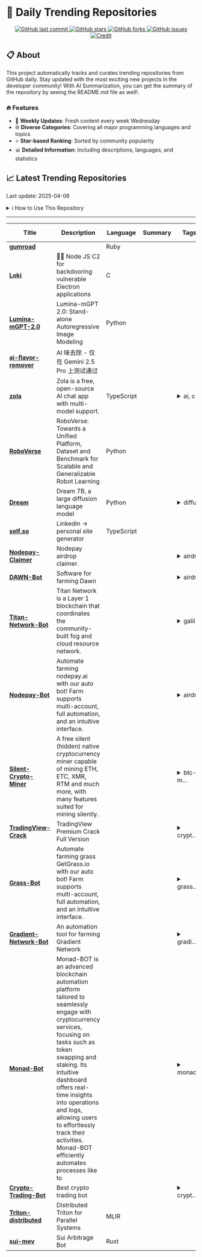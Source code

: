 # 🌟 Daily Trending Repositories

<div align="center">
<a href="https://github.com/marc-ko/daily-trending-repo/commits/main">
    <img src="https://img.shields.io/github/last-commit/marc-ko/daily-trending-repo" alt="GitHub last commit" />
</a>

<a href="https://github.com/marc-ko/daily-trending-repo/stargazers">
    <img src="https://img.shields.io/github/stars/marc-ko/daily-trending-repo" alt="GitHub stars" />
</a>
<a href="https://github.com/marc-ko/daily-trending-repo/network/members">
    <img src="https://img.shields.io/github/forks/marc-ko/daily-trending-repo" alt="GitHub forks" />
</a>
<a href="https://github.com/marc-ko/daily-trending-repo/issues">
    <img src="https://img.shields.io/github/issues/marc-ko/daily-trending-repo" alt="GitHub issues" />
</a>
<a alt="credit" href="https://github.com/zezhishao/DailyArXiv">
 <img src="https://img.shields.io/badge/credit%20-%20Idea%20From%20This%20Repo-blue" alt="Credit">
</a>
</div>

## 📋 About

This project automatically tracks and curates trending repositories from GitHub daily. Stay updated with the most exciting new projects in the developer community! With AI Summarization, you can get the summary of the repository by seeing the README.md file as well!.

### 🔥 Features

- 🔄 **Weekly Updates**: Fresh content every week Wednesday
- 🌐 **Diverse Categories**: Covering all major programming languages and topics
- ⭐ **Star-based Ranking**: Sorted by community popularity
- 📊 **Detailed Information**: Including descriptions, languages, and statistics

## 📈 Latest Trending Repositories

Last update: 2025-04-08

<details>
<summary>ℹ️ How to Use This Repository</summary>

1. **Star & Watch**: Click the 'Star' and 'Watch' buttons to receive weekly email notifications
2. **Browse**: Explore trending repositories organized by popularity
3. **Contribute**: Feel free to open issues or suggest improvements

</details>

---

| **Title** | **Description** | **Language** | **Summary** | **Tags** | **Stars Count** |
| --- | --- | --- | --- | --- | --- |
| **[gumroad](https://github.com/antiwork/gumroad)** |  | Ruby |  |  | 4084 |
| **[Loki](https://github.com/boku7/Loki)** | 🧙‍♂️ Node JS C2 for backdooring vulnerable Electron applications | C |  |  | 517 |
| **[Lumina-mGPT-2.0](https://github.com/Alpha-VLLM/Lumina-mGPT-2.0)** | Lumina-mGPT 2.0: Stand-alone Autoregressive Image Modeling | Python |  |  | 516 |
| **[ai-flavor-remover](https://github.com/hylarucoder/ai-flavor-remover)** | AI 味去除 - 仅在 Gemini 2.5 Pro 上测试通过 |  |  |  | 449 |
| **[zola](https://github.com/ibelick/zola)** | Zola is a free, open-source AI chat app with multi-model support. | TypeScript |  | <details><summary>ai, c...</summary><p>ai, chat, multi-model, nextjs, open-source, prompt-kit, shadcn-ui, supabase, typescript</p></details> | 415 |
| **[RoboVerse](https://github.com/RoboVerseOrg/RoboVerse)** | RoboVerse: Towards a Unified Platform, Dataset and Benchmark for Scalable and Generalizable Robot Learning | Python |  |  | 378 |
| **[Dream](https://github.com/HKUNLP/Dream)** | Dream 7B, a large diffusion language model | Python |  | <details><summary>diffu...</summary><p>diffusion-language-models, scalability</p></details> | 361 |
| **[self.so](https://github.com/Nutlope/self.so)** | LinkedIn -> personal site generator | TypeScript |  |  | 351 |
| **[Nodepay-Claimer](https://github.com/378473837/Nodepay-Claimer)** | Nodepay airdrop claimer. |  |  | <details><summary>airdr...</summary><p>airdrop, crypto-bot, nodepay, nodepay-ai, nodepay-airdrop, nodepay-airdrop-bot, nodepay-airdrop-claimer, nodepay-autofarm, nodepay-bot, nodepay-claimer, nodepay-claimer-airdrop, nodepay-crypto, nodepay-farmer, nodepay-miner, nodepay-mining-bot, nodepay-multifarmer, nodepay-multireger, nodepay-reger</p></details> | 331 |
| **[DAWN-Bot](https://github.com/A2YoRha/DAWN-Bot)** | Software for farming Dawn |  |  | <details><summary>airdr...</summary><p>airdrop, airdrop-claim-bot, airdrop-farm, blockchain, crypto, dawn-autofarm, dawn-bot, dawn-crypto, dawn-crypto-workflow, dawn-extension-bot, dawn-farmer, dawn-miner, dawn-multifarmer, dawn-multireger, dawn-multiwallet, dawn-reger</p></details> | 330 |
| **[Titan-Network-Bot](https://github.com/parmarmkkk/Titan-Network-Bot)** | Titan Network is a Layer 1 blockchain that coordinates the community-built fog and cloud resource network. |  |  | <details><summary>galil...</summary><p>galileo-testnet, titan-farmer, titan-galileo, titan-multifarmer, titan-network, titan-network-autofarm, titan-network-bot, titan-network-botminer, titan-network-farmer, titan-network-miner, titan-network-mining, titan-network-multifarmer, titan-network-multireger, titan-network-reger, titan-network-software, titan-network-tnt3, titan-network-tnt4, titan-software</p></details> | 330 |
| **[Nodepay-Bot](https://github.com/PaznerEater/Nodepay-Bot)** | Automate farming nodepay.ai with our auto bot! Farm supports multi-account, full automation, and an intuitive interface. |  |  | <details><summary>airdr...</summary><p>airdrop, app-nodepay-extension, crypto, crypto-bot, nodepay, nodepay-ai, nodepay-airdrop, nodepay-airdrop-bot, nodepay-autofarm, nodepay-bot, nodepay-crypto, nodepay-extension-bot, nodepay-farmer, nodepay-miner, nodepay-mining-bot, nodepay-multifarmer, nodepay-multireger, nodepay-reger</p></details> | 330 |
| **[Silent-Crypto-Miner](https://github.com/Ravizer/Silent-Crypto-Miner)** | A free silent (hidden) native cryptocurrency miner capable of mining ETH, ETC, XMR, RTM and much more, with many features suited for mining silently. |  |  | <details><summary>btc-m...</summary><p>btc-miner, crypto, crypto-miner-download, crypto-mining, crypto-tools, cryptocurrency, download-miner-cryptocurrency, eth-miner, free-miner-2025, miner-crypto, miner-crypto-download, miner-crypto-free, miner-cryptocurrency, miner-download, mining, nicehash-miner, silent-crypto-miner, silent-crypto-miner-builder-download, silent-crypto-miner-download, xmr-miner</p></details> | 330 |
| **[TradingView-Crack](https://github.com/KanadeS2/TradingView-Crack)** | TradingView Premium Crack Full Version |  |  | <details><summary>crypt...</summary><p>crypto, download-crack-tradingview, download-premium-tradingview, free-tradingview-pro-account, trading-software, trading-view, trading-view-free, tradingbot, tradingview, tradingview-app, tradingview-chart, tradingview-crack, tradingview-crack-download, tradingview-download-on-pc, tradingview-free-premium, tradingview-full-crack, tradingview-premium, tradingview-premium-free, tradingview-script</p></details> | 330 |
| **[Grass-Bot](https://github.com/A2YoRha/Grass-Bot)** | Automate farming grass GetGrass.io with our auto bot! Farm supports multi-account, full automation, and an intuitive interface. |  |  | <details><summary>grass...</summary><p>grass, grass-airdrop, grass-airdrop-bot, grass-autofarm, grass-autofarming-software, grass-bot, grass-crypto, grass-crypto-mining, grass-miner, grass-mining, grass-mining-bot, grass-multifarmer, grass-reger</p></details> | 330 |
| **[Gradient-Network-Bot](https://github.com/ammar122-web/Gradient-Network-Bot)** | An automation tool for farming Gradient Network |  |  | <details><summary>gradi...</summary><p>gradient-miner, gradient-network, gradient-network-airdrop, gradient-network-auto-registration, gradient-network-autofarm, gradient-network-autofarming, gradient-network-automatic-registration, gradient-network-autoregistration, gradient-network-bot, gradient-network-extension, gradient-network-miner, gradient-network-mining, gradient-network-software, gradient-network-tool</p></details> | 330 |
| **[Monad-Bot](https://github.com/Rusher-spec/Monad-Bot)** | Monad-BOT is an advanced blockchain automation platform tailored to seamlessly engage with cryptocurrency services, focusing on tasks such as token swapping and staking. Its intuitive dashboard offers real-time insights into operations and logs, allowing users to effortlessly track their activities. Monad-BOT efficiently automates processes like to |  |  | <details><summary>monad...</summary><p>monad, monad-airdrop, monad-airdrop-access, monad-autom, monad-automation, monad-bot, monad-chain, monad-crypto-airdrop, monad-crypto-event-launch, monad-decentralized, monad-network, monad-score, monad-script, monad-soft, monad-testnet, monad-token-earnings, monad-tool, monad-types</p></details> | 309 |
| **[Crypto-Trading-Bot](https://github.com/Capixabao/Crypto-Trading-Bot)** | Best crypto trading bot |  |  | <details><summary>crypt...</summary><p>crypto-bot, crypto-cyrrency-bot, crypto-token, crypto-tool, crypto-tool-2025, crypto-tools, crypto-trading, tokens, trading, trading-algorithms, trading-bot, trading-software, trading-strategies, trading-strategy, tradingbot</p></details> | 309 |
| **[Triton-distributed](https://github.com/ByteDance-Seed/Triton-distributed)** | Distributed Triton for Parallel Systems | MLIR |  |  | 267 |
| **[sui-mev](https://github.com/fuzzland/sui-mev)** | Sui Arbitrage Bot | Rust |  |  | 255 |

